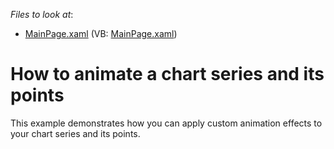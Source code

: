 <!-- default file list -->
*Files to look at*:

* [MainPage.xaml](./CS/CustomChartAnimation/MainPage.xaml) (VB: [MainPage.xaml](./VB/CustomChartAnimation/MainPage.xaml))
<!-- default file list end -->
# How to animate a chart series and  its points


<p>This example demonstrates how you can  apply custom animation effects to your chart series and its points.</p>

<br/>


